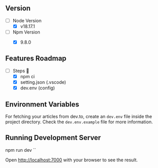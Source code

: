 ## Version

- [ ] Node Version
  - [x] v18.17.1

- [ ] Npm Version
  - [x] 9.8.0


## Features Roadmap

- [ ] Steps 🚀
  - [x] npm ci
  - [x] setting.json (.vscode)
  - [x] dev.env (config)

## Environment Variables

For fetching your articles from dev.to, create an `dev.env` file inside the project directory. Check the `dev.env.example` file for more information.


## Running Development Server

npm run dev
``

Open [http://localhost:7000](http://localhost:7000) with your browser to see the result.
